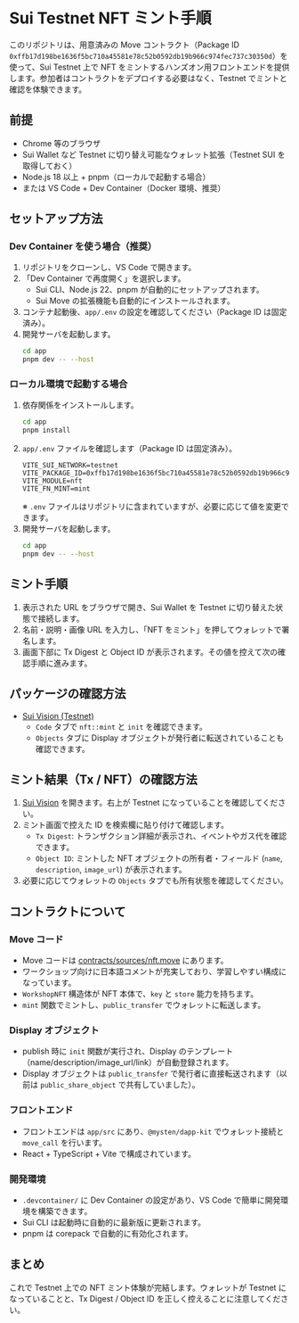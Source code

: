 # Sui Testnet NFT ミント手順

このリポジトリは、用意済みの Move コントラクト（Package ID `0xffb17d198be1636f5bc710a45581e78c52b0592db19b966c974fec737c30350d`）を使って、Sui Testnet 上で NFT をミントするハンズオン用フロントエンドを提供します。参加者はコントラクトをデプロイする必要はなく、Testnet でミントと確認を体験できます。

## 前提

- Chrome 等のブラウザ
- Sui Wallet など Testnet に切り替え可能なウォレット拡張（Testnet SUI を取得しておく）
- Node.js 18 以上 + pnpm（ローカルで起動する場合）
- または VS Code + Dev Container（Docker 環境、推奨）

## セットアップ方法

### Dev Container を使う場合（推奨）

1. リポジトリをクローンし、VS Code で開きます。
2. 「Dev Container で再度開く」を選択します。
   - Sui CLI、Node.js 22、pnpm が自動的にセットアップされます。
   - Sui Move の拡張機能も自動的にインストールされます。
3. コンテナ起動後、`app/.env` の設定を確認してください（Package ID は固定済み）。
4. 開発サーバを起動します。
   ```bash
   cd app
   pnpm dev -- --host
   ```

### ローカル環境で起動する場合

1. 依存関係をインストールします。
   ```bash
   cd app
   pnpm install
   ```
2. `app/.env` ファイルを確認します（Package ID は固定済み）。
   ```env
   VITE_SUI_NETWORK=testnet
   VITE_PACKAGE_ID=0xffb17d198be1636f5bc710a45581e78c52b0592db19b966c974fec737c30350d
   VITE_MODULE=nft
   VITE_FN_MINT=mint
   ```
   ※ `.env` ファイルはリポジトリに含まれていますが、必要に応じて値を変更できます。
3. 開発サーバを起動します。
   ```bash
   cd app
   pnpm dev -- --host
   ```

## ミント手順

1. 表示された URL をブラウザで開き、Sui Wallet を Testnet に切り替えた状態で接続します。
2. 名前・説明・画像 URL を入力し、「NFT をミント」を押してウォレットで署名します。
3. 画面下部に Tx Digest と Object ID が表示されます。その値を控えて次の確認手順に進みます。

## パッケージの確認方法

- [Sui Vision (Testnet)](https://testnet.suivision.xyz/package/0xffb17d198be1636f5bc710a45581e78c52b0592db19b966c974fec737c30350d)
  - `Code` タブで `nft::mint` と `init` を確認できます。
  - `Objects` タブに Display オブジェクトが発行者に転送されていることも確認できます。

## ミント結果（Tx / NFT）の確認方法

1. [Sui Vision](https://suivision.xyz/?network=testnet) を開きます。右上が Testnet になっていることを確認してください。
2. ミント画面で控えた ID を検索欄に貼り付けて確認します。
   - `Tx Digest`: トランザクション詳細が表示され、イベントやガス代を確認できます。
   - `Object ID`: ミントした NFT オブジェクトの所有者・フィールド (`name`, `description`, `image_url`) が表示されます。
3. 必要に応じてウォレットの `Objects` タブでも所有状態を確認してください。

## コントラクトについて

### Move コード
- Move コードは [contracts/sources/nft.move](contracts/sources/nft.move) にあります。
- ワークショップ向けに日本語コメントが充実しており、学習しやすい構成になっています。
- `WorkshopNFT` 構造体が NFT 本体で、`key` と `store` 能力を持ちます。
- `mint` 関数でミントし、`public_transfer` でウォレットに転送します。

### Display オブジェクト
- publish 時に `init` 関数が実行され、Display のテンプレート（name/description/image_url/link）が自動登録されます。
- Display オブジェクトは `public_transfer` で発行者に直接転送されます（以前は `public_share_object` で共有していました）。

### フロントエンド
- フロントエンドは `app/src` にあり、`@mysten/dapp-kit` でウォレット接続と `move_call` を行います。
- React + TypeScript + Vite で構成されています。

### 開発環境
- `.devcontainer/` に Dev Container の設定があり、VS Code で簡単に開発環境を構築できます。
- Sui CLI は起動時に自動的に最新版に更新されます。
- pnpm は corepack で自動的に有効化されます。

## まとめ

これで Testnet 上での NFT ミント体験が完結します。ウォレットが Testnet になっていることと、Tx Digest / Object ID を正しく控えることに注意してください。
